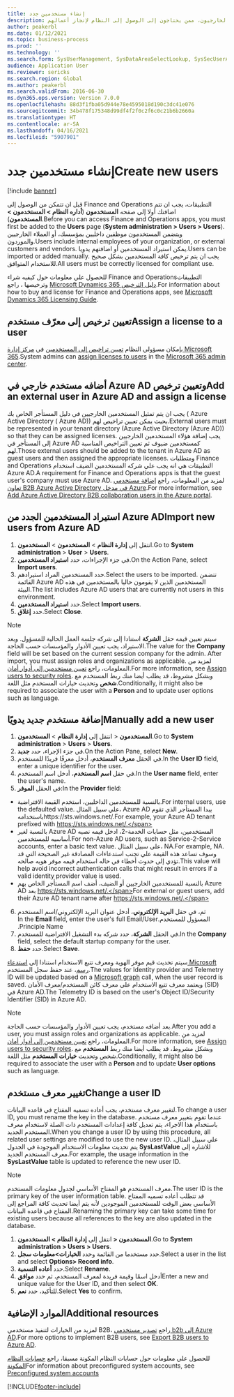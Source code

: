 ```yaml
---
title: إنشاء مستخدمين جدد
description: المستخدمون هم الموظفون الداخليون في مؤسستك، أو الموردون والعملاء الخارجيون، ممن يحتاجون إلى الوصول إلى النظام لإنجاز أعمالهم.
author: peakerbl
ms.date: 01/12/2021
ms.topic: business-process
ms.prod: ''
ms.technology: ''
ms.search.form: SysUserManagement, SysDataAreaSelectLookup, SysSecUserAddRoles, SysUserMSODSUserImport
audience: Application User
ms.reviewer: sericks
ms.search.region: Global
ms.author: peakerbl
ms.search.validFrom: 2016-06-30
ms.dyn365.ops.version: Version 7.0.0
ms.openlocfilehash: 88d3f1fba05d944e78e4595018d190c3dc41e076
ms.sourcegitcommit: 34b478f175348d99df4f2f0c2f6c0c21b6b2660a
ms.translationtype: HT
ms.contentlocale: ar-SA
ms.lasthandoff: 04/16/2021
ms.locfileid: "5907901"
---
```

# <a name="create-new-users"></a><span data-ttu-id="6761d-103">إنشاء مستخدمين جدد</span><span class="sxs-lookup"><span data-stu-id="6761d-103">Create new users</span></span>

[!include [banner](../../includes/banner.md)]

<span data-ttu-id="6761d-104">قبل ان تتمكن من الوصول إلى Finance and Operations التطبيقات، يجب ان تتم اضافتك أولا إلى صفحه **المستخدمون** (**أداره النظام \> المستخدمون \> المستخدمون**).</span><span class="sxs-lookup"><span data-stu-id="6761d-104">Before you can access Finance and Operations apps, you must first be added to the **Users** page (**System administration \> Users \> Users**).</span></span> <span data-ttu-id="6761d-105">ويتضمن المستخدمون موظفين داخليين بمؤسسك، أو العملاء الخارجيين والموردون.</span><span class="sxs-lookup"><span data-stu-id="6761d-105">Users include internal employees of your organization, or external customers and vendors.</span></span> <span data-ttu-id="6761d-106">يمكن استيراد المستخدمين أو اضافتهم يدويا.</span><span class="sxs-lookup"><span data-stu-id="6761d-106">Users can be imported or added manually.</span></span> <span data-ttu-id="6761d-107">يجب ان يتم ترخيص كافة المستخدمين بشكل صحيح للاستخدام المتوافق.</span><span class="sxs-lookup"><span data-stu-id="6761d-107">All users must be correctly licensed for compliant use.</span></span>

<span data-ttu-id="6761d-108">للحصول علي معلومات حول كيفيه شراء Finance and Operationsالتطبيقات وترخيصها ، راجع [Microsoft Dynamics 365 دليل الترخيص](https://go.microsoft.com/fwlink/?LinkId=866544&amp;clcid=0x409).</span><span class="sxs-lookup"><span data-stu-id="6761d-108">For information about how to buy and license for Finance and Operations apps, see [Microsoft Dynamics 365 Licensing Guide](https://go.microsoft.com/fwlink/?LinkId=866544&amp;clcid=0x409).</span></span>

## <a name="assign-a-license-to-a-user"></a><span data-ttu-id="6761d-109">تعيين ترخيص إلى معرّف مستخدم</span><span class="sxs-lookup"><span data-stu-id="6761d-109">Assign a license to a user</span></span>
<span data-ttu-id="6761d-110">بإمكان مسؤولي النظام [تعيين تراخيص إلى المستخدمين](/office365/admin/subscriptions-and-billing/assign-licenses-to-users?view=o365-worldwide) في [مركز إدارة Microsoft 365](/office365/admin/admin-overview/about-the-admin-center?view=o365-worldwide).</span><span class="sxs-lookup"><span data-stu-id="6761d-110">System admins can [assign licenses to users](/office365/admin/subscriptions-and-billing/assign-licenses-to-users?view=o365-worldwide) in the [Microsoft 365 admin center](/office365/admin/admin-overview/about-the-admin-center?view=o365-worldwide).</span></span>

## <a name="add-an-external-user-in-azure-ad-and-assign-a-license"></a><span data-ttu-id="6761d-111">أضافه مستخدم خارجي في Azure AD وتعيين ترخيص</span><span class="sxs-lookup"><span data-stu-id="6761d-111">Add an external user in Azure AD and assign a license</span></span> 
<span data-ttu-id="6761d-112">يجب ان يتم تمثيل المستخدمين الخارجيين في دليل المستأجر الخاص بك ( Azure Active Directory ( Azure AD)) بحيث يمكن تعيين تراخيص لهم.</span><span class="sxs-lookup"><span data-stu-id="6761d-112">External users must be represented in your tenant directory (Azure Active Directory (Azure AD)) so that they can be assigned licenses.</span></span> <span data-ttu-id="6761d-113">يجب إضافة هؤلاء المستخدمين الخارجيين إلى المستأجر في Azure AD كمستخدمين ضيوف ثم تعيين التراخيص المناسبة لهم.</span><span class="sxs-lookup"><span data-stu-id="6761d-113">Those external users should be added to the tenant in Azure AD as guest users and then assigned the appropriate licenses.</span></span> <span data-ttu-id="6761d-114">ومتطلبات Finance and Operations التطبيقات هي انه يجب علي شركه المستخدمين الضيف استخدام Azure AD.</span><span class="sxs-lookup"><span data-stu-id="6761d-114">A requirement for Finance and Operations apps is that the guest user's company must use Azure AD.</span></span> <span data-ttu-id="6761d-115">لمزيد من المعلومات، راجع [إضافة مستخدمي تعاون B2B Azure Active Directory في مدخل Azure](/azure/active-directory/b2b/add-users-administrator).</span><span class="sxs-lookup"><span data-stu-id="6761d-115">For more information, see [Add Azure Active Directory B2B collaboration users in the Azure portal](/azure/active-directory/b2b/add-users-administrator).</span></span>

## <a name="import-new-users-from-azure-ad"></a><span data-ttu-id="6761d-116">استيراد المستخدمين الجدد من Azure AD</span><span class="sxs-lookup"><span data-stu-id="6761d-116">Import new users from Azure AD</span></span> 
1. <span data-ttu-id="6761d-117">انتقل إلى **إدارة النظام** \> **المستخدمون** \> **المستخدمون**.</span><span class="sxs-lookup"><span data-stu-id="6761d-117">Go to **System administration** \> **User** \> **Users**.</span></span>
2. <span data-ttu-id="6761d-118">في جزء الإجراءات، حدد **استيراد المستخدمين‬**.</span><span class="sxs-lookup"><span data-stu-id="6761d-118">On the Action Pane, select **Import users**.</span></span>
3. <span data-ttu-id="6761d-119">حدد المستخدمين المراد استيرادهم.</span><span class="sxs-lookup"><span data-stu-id="6761d-119">Select the users to be imported.</span></span> <span data-ttu-id="6761d-120">تتضمن القائمة Azure AD المستخدمين الذين لا يقومون حاليا بالمستخدمين في هذه البيئة.</span><span class="sxs-lookup"><span data-stu-id="6761d-120">The list includes Azure AD users that are currently not users in this environment.</span></span>
4. <span data-ttu-id="6761d-121">حدد **استيراد المستخدمين‬**.</span><span class="sxs-lookup"><span data-stu-id="6761d-121">Select **Import users**.</span></span>
5. <span data-ttu-id="6761d-122">حدد **إغلاق**.</span><span class="sxs-lookup"><span data-stu-id="6761d-122">Select **Close**.</span></span>

> [!NOTE]
> <span data-ttu-id="6761d-123">سيتم تعيين قيمه حقل **الشركة** استنادا إلى شركه جلسة العمل الحالية للمسؤول. وبعد الاستيراد، يجب تعيين الأدوار والمؤسسات حسب الحاجة.</span><span class="sxs-lookup"><span data-stu-id="6761d-123">The value for the **Company** field will be set based on the current session company for the admin. After import, you must assign roles and organizations as applicable.</span></span> <span data-ttu-id="6761d-124">لمزيد من المعلومات، راجع ‏‫[تعيين مستخدمين إلى أدوار أمان‬](assign-users-security-roles.md).</span><span class="sxs-lookup"><span data-stu-id="6761d-124">For more information, see [Assign users to security roles](assign-users-security-roles.md).</span></span> <span data-ttu-id="6761d-125">وبشكل مشروط، قد يطلب أيضا منك ربط المستخدم مع **شخص** وتحديث خيارات المستخدم مثل اللغة.</span><span class="sxs-lookup"><span data-stu-id="6761d-125">Conditionally, it might also be required to associate the user with a **Person** and to update user options such as language.</span></span>

## <a name="manually-add-a-new-user"></a><span data-ttu-id="6761d-126">إضافة مستخدم جديد يدويًا</span><span class="sxs-lookup"><span data-stu-id="6761d-126">Manually add a new user</span></span>
1. <span data-ttu-id="6761d-127">انتقل إلى **إدارة النظام** \> **المستخدمون‏‎** \> **المستخدمون**.</span><span class="sxs-lookup"><span data-stu-id="6761d-127">Go to **System administration** \> **Users** \> **Users**.</span></span>
2. <span data-ttu-id="6761d-128">في جزء الإجراء، حدد **جديد**.</span><span class="sxs-lookup"><span data-stu-id="6761d-128">On the Action Pane, select **New**.</span></span>
3. <span data-ttu-id="6761d-129">في الحقل **معرف المستخدم**، أدخل معرفًا فريدًا للمستخدم.</span><span class="sxs-lookup"><span data-stu-id="6761d-129">In the **User ID** field, enter a unique identifier for the user.</span></span>   
4. <span data-ttu-id="6761d-130">في حقل **اسم المستخدم**، أدخل اسم المستخدم‏‎.</span><span class="sxs-lookup"><span data-stu-id="6761d-130">In the **User name** field, enter the user's name.</span></span>  
5. <span data-ttu-id="6761d-131">في الحقل **الموفر**:</span><span class="sxs-lookup"><span data-stu-id="6761d-131">In the **Provider** field:</span></span>
 - <span data-ttu-id="6761d-132">بالنسبة للمستخدمين الداخليين، استخدم القيمة الافتراضية.</span><span class="sxs-lookup"><span data-stu-id="6761d-132">For internal users, use the defaulted value.</span></span> <span data-ttu-id="6761d-133">علي سبيل المثال، Azure AD يبدا المستأجر الذي تقوم باستخدامهhttps://sts.windows.net/.</span><span class="sxs-lookup"><span data-stu-id="6761d-133">For example, your Azure AD tenant prefixed with https://sts.windows.net/.</span></span>  
 - <span data-ttu-id="6761d-134">بالنسبة لغير Azure AD المستخدمين، مثل حسابات الخدمة-2، ادخل قيمه نصيه أساسيه للمستخدمين.</span><span class="sxs-lookup"><span data-stu-id="6761d-134">For non-Azure AD users, such as Service-2-Service accounts, enter a basic text value.</span></span> <span data-ttu-id="6761d-135">على سبيل المثال، NA.</span><span class="sxs-lookup"><span data-stu-id="6761d-135">For example, NA.</span></span> <span data-ttu-id="6761d-136">وسوف تساعد هذه القيمة علي تجنب استدعاءات المصادقة غير الصحيحة التي قد تؤدي إلى حدوث أخطاء في حاله استخدام قيمه موفر هويه صالحه.</span><span class="sxs-lookup"><span data-stu-id="6761d-136">This value will help avoid incorrect authentication calls that might result in errors if a valid identity provider value is used.</span></span>  
 - <span data-ttu-id="6761d-137">بالنسبة للمستخدمين الخارجيين أو الضيف، أضف اسم المستأجر الخاص بهم Azure AD بعد https://sts.windows.net/.</span><span class="sxs-lookup"><span data-stu-id="6761d-137">For external or guest users, add their Azure AD tenant name after https://sts.windows.net/.</span></span>
6. <span data-ttu-id="6761d-138">ثم، في حقل **‏‫البريد الإلكتروني**، أدخل عنوان البريد الإلكتروني/اسم المستخدم المسؤول للمستخدم.</span><span class="sxs-lookup"><span data-stu-id="6761d-138">In the **Email** field, enter the user's full Email/User Principle Name.</span></span>  
7. <span data-ttu-id="6761d-139">في الحقل **الشركة**، حدد شركه بدء التشغيل الافتراضية للمستخدم.</span><span class="sxs-lookup"><span data-stu-id="6761d-139">In the **Company** field, select the default startup company for the user.</span></span> 
8. <span data-ttu-id="6761d-140">حدد **حفظ**.</span><span class="sxs-lookup"><span data-stu-id="6761d-140">Select **Save**.</span></span>

<span data-ttu-id="6761d-141">سيتم تحديث قيم موفر الهوية ومعرف تتبع الاستخدام استنادا إلى [استدعاء Microsoft رسم](/graph/overview)، عند حفظ سجل المستخدم.</span><span class="sxs-lookup"><span data-stu-id="6761d-141">The values for Identity provider and Telemetry ID will be updated based on a [Microsoft graph](/graph/overview) call, when the user record is saved.</span></span> <span data-ttu-id="6761d-142">ويعتمد معرف تتبع الاستخدام علي معرف كائن المستخدم/معرف الأمان (SID) في Azure AD.</span><span class="sxs-lookup"><span data-stu-id="6761d-142">The Telemetry ID is based on the user's Object ID/Security Identifier (SID) in Azure AD.</span></span>

> [!NOTE]
> <span data-ttu-id="6761d-143">بعد أضافه مستخدم، يجب تعيين الأدوار والمؤسسات حسب الحاجة.</span><span class="sxs-lookup"><span data-stu-id="6761d-143">After you add a user, you must assign roles and organizations as applicable.</span></span> <span data-ttu-id="6761d-144">لمزيد من المعلومات، راجع ‏‫[تعيين مستخدمين إلى أدوار أمان‬](assign-users-security-roles.md).</span><span class="sxs-lookup"><span data-stu-id="6761d-144">For more information, see [Assign users to security roles](assign-users-security-roles.md).</span></span> <span data-ttu-id="6761d-145">وبشكل مشروط، قد يطلب أيضا منك ربط **المستخدم** مع شخص وتحديث **خيارات المستخدم** مثل اللغة.</span><span class="sxs-lookup"><span data-stu-id="6761d-145">Conditionally, it might also be required to associate the user with a **Person** and to update **User options** such as language.</span></span>

## <a name="change-a-user-id"></a><span data-ttu-id="6761d-146">تغيير معرف مستخدم</span><span class="sxs-lookup"><span data-stu-id="6761d-146">Change a user ID</span></span>
<span data-ttu-id="6761d-147">لتغيير معرف مستخدم، يجب أعاده تسميه المفتاح في قاعده البيانات.</span><span class="sxs-lookup"><span data-stu-id="6761d-147">To change a user ID, you must rename the key in the database.</span></span> <span data-ttu-id="6761d-148">عندما تقوم بتغيير معرف مستخدم باستخدام هذا الاجراء، يتم تعديل كافة إعدادات المستخدم ذات الصلة لاستخدام معرف المستخدم الجديد.</span><span class="sxs-lookup"><span data-stu-id="6761d-148">When you change a user ID by using this procedure, all related user settings are modified to use the new user ID.</span></span> <span data-ttu-id="6761d-149">علي سبيل المثال، يتم تحديث معلومات الاستخدام الموجودة في الجدول **SysLastValue** للاشاره إلى معرف المستخدم الجديد.</span><span class="sxs-lookup"><span data-stu-id="6761d-149">For example, the usage information in the **SysLastValue** table is updated to reference the new user ID.</span></span>

> [!NOTE]
> <span data-ttu-id="6761d-150">معرف المستخدم هو المفتاح الأساسي لجدول معلومات المستخدم.</span><span class="sxs-lookup"><span data-stu-id="6761d-150">The user ID is the primary key of the user information table.</span></span> <span data-ttu-id="6761d-151">قد تتطلب أعاده تسميه المفتاح الأساسي بعض الوقت للمستخدمين الموجودين لأنه يتم أيضا تحديث كافة المراجع إلى المفتاح في قاعده البيانات.</span><span class="sxs-lookup"><span data-stu-id="6761d-151">Renaming the primary key can take some time for existing users because all references to the key are also updated in the database.</span></span> 

1. <span data-ttu-id="6761d-152">انتقل إلى **إدارة النظام \> المستخدمون‏‎ \> المستخدمون**.</span><span class="sxs-lookup"><span data-stu-id="6761d-152">Go to **System administration \> Users \> Users**.</span></span>
2. <span data-ttu-id="6761d-153">حدد مستخدما من القائمة وحدد **الخيارات\>معلومات سجل**.</span><span class="sxs-lookup"><span data-stu-id="6761d-153">Select a user in the list and select **Options\> Record info**.</span></span>
3. <span data-ttu-id="6761d-154">حدد **أعاده التسمية**.</span><span class="sxs-lookup"><span data-stu-id="6761d-154">Select **Rename**.</span></span>
4. <span data-ttu-id="6761d-155">أدخل اسمًا وقيمة فريدة لمعرف المستخدم، ثم حدد **موافق**</span><span class="sxs-lookup"><span data-stu-id="6761d-155">Enter a new and unique value for the User ID, and then select **OK**.</span></span> 
5. <span data-ttu-id="6761d-156">للتأكيد، حدد **نعم**.</span><span class="sxs-lookup"><span data-stu-id="6761d-156">Select **Yes** to confirm.</span></span>

## <a name="additional-resources"></a><span data-ttu-id="6761d-157">الموارد الإضافية</span><span class="sxs-lookup"><span data-stu-id="6761d-157">Additional resources</span></span>

<span data-ttu-id="6761d-158">لمزيد من الخيارات لتنفيذ مستخدمي B2B، راجع [تصدير مستخدمي b2b إلى Azure AD](../implement-b2b.md).</span><span class="sxs-lookup"><span data-stu-id="6761d-158">For more options to implement B2B users, see [Export B2B users to Azure AD](../implement-b2b.md).</span></span>

<span data-ttu-id="6761d-159">للحصول علي معلومات حول حسابات النظام المكونة مسبقا، راجع [حسابات النظام المكونة](../pre-configured-system-accounts.md)</span><span class="sxs-lookup"><span data-stu-id="6761d-159">For information about preconfigured system accounts, see [Preconfigured system accounts](../pre-configured-system-accounts.md)</span></span>


[!INCLUDE[footer-include](../../../../includes/footer-banner.md)]